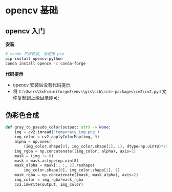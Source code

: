 # opencv 基础

## opencv 入门

**安装**

```bash
# conda 不好安装, 故使用 pip
pip install opencv-python
conda install opencv -c conda-forge
```

**代码提示**

- opencv 安装后没有代码提示;
- 将 `C:\Users\kxh\miniforge3\envs\gis\Lib\site-packages\cv2\cv2.pyd` 文件复制到上级目录即可;

## 伪彩色合成

```python
def gray_to_pseudo_color(output: str) -> None:
    img = cv2.imread('temporary_img.png')
    img_color = cv2.applyColorMap(img, 9)
    alpha = np.ones(
        (img_color.shape[0], img_color.shape[1], 1), dtype=np.uint8)*255
    img_rgba = np.concatenate((img_color, alpha), axis=2)
    mask = (img != 0)
    mask = mask.astype(np.uint8)
    mask_alpha = mask[:, :, 2].reshape(
        img_color.shape[0], img_color.shape[1], 1)
    mask_rgba = np.concatenate((mask, mask_alpha), axis=2)
    img_color = img_rgba*mask_rgba
    cv2.imwrite(output, img_color)
```
